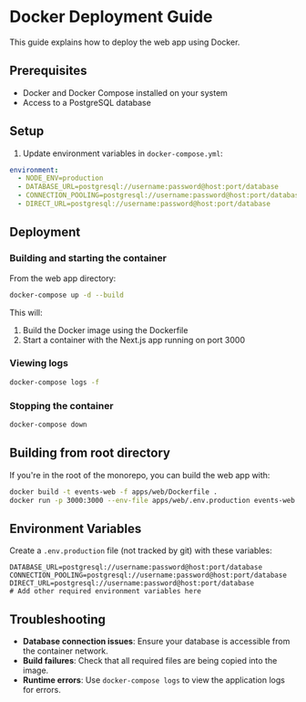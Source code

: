 # Docker Deployment Guide

This guide explains how to deploy the web app using Docker.

## Prerequisites

- Docker and Docker Compose installed on your system
- Access to a PostgreSQL database

## Setup

1. Update environment variables in `docker-compose.yml`:

```yaml
environment:
  - NODE_ENV=production
  - DATABASE_URL=postgresql://username:password@host:port/database
  - CONNECTION_POOLING=postgresql://username:password@host:port/database
  - DIRECT_URL=postgresql://username:password@host:port/database
```

## Deployment

### Building and starting the container

From the web app directory:

```bash
docker-compose up -d --build
```

This will:
1. Build the Docker image using the Dockerfile
2. Start a container with the Next.js app running on port 3000

### Viewing logs

```bash
docker-compose logs -f
```

### Stopping the container

```bash
docker-compose down
```

## Building from root directory

If you're in the root of the monorepo, you can build the web app with:

```bash
docker build -t events-web -f apps/web/Dockerfile .
docker run -p 3000:3000 --env-file apps/web/.env.production events-web
```

## Environment Variables

Create a `.env.production` file (not tracked by git) with these variables:

```
DATABASE_URL=postgresql://username:password@host:port/database
CONNECTION_POOLING=postgresql://username:password@host:port/database
DIRECT_URL=postgresql://username:password@host:port/database
# Add other required environment variables here
```

## Troubleshooting

- **Database connection issues**: Ensure your database is accessible from the container network.
- **Build failures**: Check that all required files are being copied into the image.
- **Runtime errors**: Use `docker-compose logs` to view the application logs for errors. 
